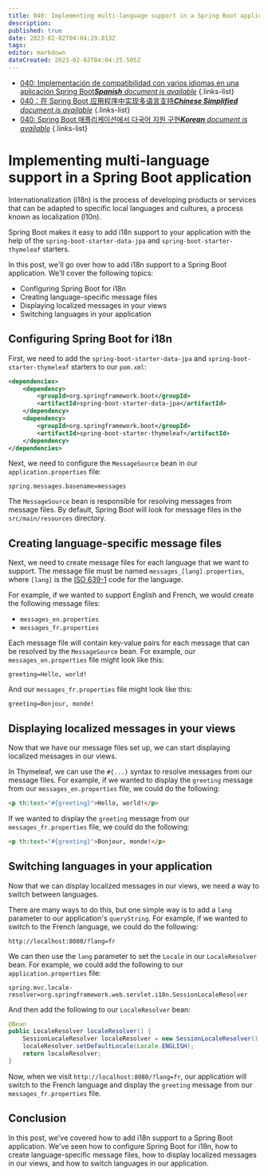 ```yaml
---
title: 040: Implementing multi-language support in a Spring Boot application
description: 
published: true
date: 2023-02-02T04:04:29.813Z
tags: 
editor: markdown
dateCreated: 2023-02-02T04:04:25.505Z
---
```


- [040: Implementación de compatibilidad con varios idiomas en una aplicación Spring Boot***Spanish** document is available*](/es/Knowledge-base/Spring-Boot/Learning/040-implementing-multi-language-support-in-a-spring-boot-application)
{.links-list}
- [040：在 Spring Boot 应用程序中实现多语言支持***Chinese Simplified** document is available*](/zh/Knowledge-base/Spring-Boot/Learning/040-implementing-multi-language-support-in-a-spring-boot-application)
{.links-list}
- [040: Spring Boot 애플리케이션에서 다국어 지원 구현***Korean** document is available*](/ko/Knowledge-base/Spring-Boot/Learning/040-implementing-multi-language-support-in-a-spring-boot-application)
{.links-list}



# Implementing multi-language support in a Spring Boot application

Internationalization (i18n) is the process of developing products or services that can be adapted to specific local languages and cultures, a process known as localization (l10n).

Spring Boot makes it easy to add i18n support to your application with the help of the `spring-boot-starter-data-jpa` and `spring-boot-starter-thymeleaf` starters.

In this post, we'll go over how to add i18n support to a Spring Boot application. We'll cover the following topics:

*   Configuring Spring Boot for i18n
*   Creating language-specific message files
*   Displaying localized messages in your views
*   Switching languages in your application

## Configuring Spring Boot for i18n

First, we need to add the `spring-boot-starter-data-jpa` and `spring-boot-starter-thymeleaf` starters to our `pom.xml`:

```xml
<dependencies>
    <dependency>
        <groupId>org.springframework.boot</groupId>
        <artifactId>spring-boot-starter-data-jpa</artifactId>
    </dependency>
    <dependency>
        <groupId>org.springframework.boot</groupId>
        <artifactId>spring-boot-starter-thymeleaf</artifactId>
    </dependency>
</dependencies>
```

Next, we need to configure the `MessageSource` bean in our `application.properties` file:

```properties
spring.messages.basename=messages
```

The `MessageSource` bean is responsible for resolving messages from message files. By default, Spring Boot will look for message files in the `src/main/resources` directory.

## Creating language-specific message files

Next, we need to create message files for each language that we want to support. The message file must be named `messages_[lang].properties`, where `[lang]` is the [ISO 639-1](https://en.wikipedia.org/wiki/List_of_ISO_639-1_codes) code for the language.

For example, if we wanted to support English and French, we would create the following message files:

*   `messages_en.properties`
*   `messages_fr.properties`

Each message file will contain key-value pairs for each message that can be resolved by the `MessageSource` bean. For example, our `messages_en.properties` file might look like this:

```properties
greeting=Hello, world!
```

And our `messages_fr.properties` file might look like this:

```properties
greeting=Bonjour, monde!
```

## Displaying localized messages in your views

Now that we have our message files set up, we can start displaying localized messages in our views.

In Thymeleaf, we can use the `#{...}` syntax to resolve messages from our message files. For example, if we wanted to display the `greeting` message from our `messages_en.properties` file, we could do the following:

```html
<p th:text="#{greeting}">Hello, world!</p>
```

If we wanted to display the `greeting` message from our `messages_fr.properties` file, we could do the following:

```html
<p th:text="#{greeting}">Bonjour, monde!</p>
```

## Switching languages in your application

Now that we can display localized messages in our views, we need a way to switch between languages.

There are many ways to do this, but one simple way is to add a `lang` parameter to our application's `queryString`. For example, if we wanted to switch to the French language, we could do the following:

```
http://localhost:8080/?lang=fr
```

We can then use the `lang` parameter to set the `Locale` in our `LocaleResolver` bean. For example, we could add the following to our `application.properties` file:

```properties
spring.mvc.locale-resolver=org.springframework.web.servlet.i18n.SessionLocaleResolver
```

And then add the following to our `LocaleResolver` bean:

```java
@Bean
public LocaleResolver localeResolver() {
    SessionLocaleResolver localeResolver = new SessionLocaleResolver();
    localeResolver.setDefaultLocale(Locale.ENGLISH);
    return localeResolver;
}
```

Now, when we visit `http://localhost:8080/?lang=fr`, our application will switch to the French language and display the `greeting` message from our `messages_fr.properties` file.

## Conclusion

In this post, we've covered how to add i18n support to a Spring Boot application. We've seen how to configure Spring Boot for i18n, how to create language-specific message files, how to display localized messages in our views, and how to switch languages in our application.